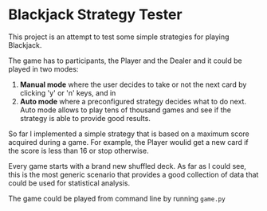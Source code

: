 # Blackjack Strategy Tester

This project is an attempt to test some simple strategies for playing Blackjack.

The game has to participants, the Player and the Dealer and it could be played in two modes:
 
 1. __Manual mode__ where the user decides to take or not the next card by clicking 'y' or 'n' keys, and in 
 2. __Auto mode__ where a preconfigured strategy decides what to do next. Auto mode allows to play tens of thousand games and see if the strategy is able to provide good results.
 
 So far I implemented a simple strategy that is based on a maximum score acquired during a game. For example, the Player woulid get a new card if the score is less than 16 or stop otherwise.
 
 Every game starts with a brand new shuffled deck. As far as I could see, this is the most generic scenario that provides a good collection of data that could be used for statistical analysis.
 
 The game could be played from command line by running ```game.py``` 
 
 

